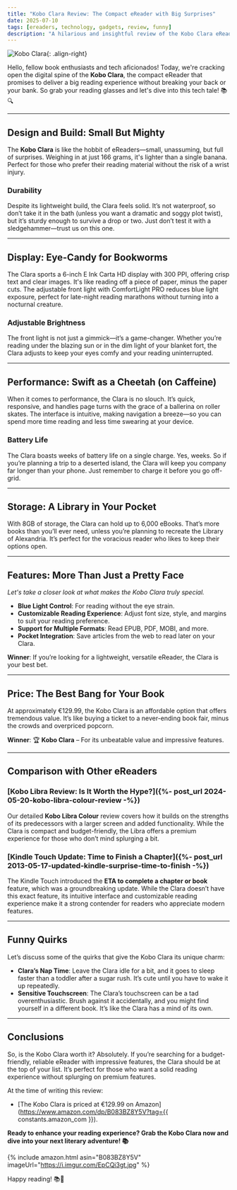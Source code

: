 ```yaml
---
title: "Kobo Clara Review: The Compact eReader with Big Surprises"
date: 2025-07-10
tags: [ereaders, technology, gadgets, review, funny]
description: "A hilarious and insightful review of the Kobo Clara eReader. Find out why this compact device packs a punch in the eReader world!"
---
```


![Kobo Clara](https://i.imgur.com/EpCQi3gt.jpg){: .align-right}

Hello, fellow book enthusiasts and tech aficionados! Today, we're cracking open the digital spine of the **Kobo Clara**, the compact eReader that promises to deliver a big reading experience without breaking your back or your bank. So grab your reading glasses and let's dive into this tech tale! 📚🔍

---

## **Design and Build: Small But Mighty**

The **Kobo Clara** is like the hobbit of eReaders—small, unassuming, but full of surprises. Weighing in at just 166 grams, it's lighter than a single banana. Perfect for those who prefer their reading material without the risk of a wrist injury.

### **Durability**

Despite its lightweight build, the Clara feels solid. It’s not waterproof, so don’t take it in the bath (unless you want a dramatic and soggy plot twist), but it’s sturdy enough to survive a drop or two. Just don’t test it with a sledgehammer—trust us on this one.

---

## **Display: Eye-Candy for Bookworms**

The Clara sports a 6-inch E Ink Carta HD display with 300 PPI, offering crisp text and clear images. It's like reading off a piece of paper, minus the paper cuts. The adjustable front light with ComfortLight PRO reduces blue light exposure, perfect for late-night reading marathons without turning into a nocturnal creature.

### **Adjustable Brightness**

The front light is not just a gimmick—it’s a game-changer. Whether you’re reading under the blazing sun or in the dim light of your blanket fort, the Clara adjusts to keep your eyes comfy and your reading uninterrupted.

---

## **Performance: Swift as a Cheetah (on Caffeine)**

When it comes to performance, the Clara is no slouch. It’s quick, responsive, and handles page turns with the grace of a ballerina on roller skates. The interface is intuitive, making navigation a breeze—so you can spend more time reading and less time swearing at your device.

### **Battery Life**

The Clara boasts weeks of battery life on a single charge. Yes, weeks. So if you’re planning a trip to a deserted island, the Clara will keep you company far longer than your phone. Just remember to charge it before you go off-grid.

---

## **Storage: A Library in Your Pocket**

With 8GB of storage, the Clara can hold up to 6,000 eBooks. That’s more books than you’ll ever need, unless you’re planning to recreate the Library of Alexandria. It’s perfect for the voracious reader who likes to keep their options open.

---

## **Features: More Than Just a Pretty Face**

*Let's take a closer look at what makes the Kobo Clara truly special.*

- **Blue Light Control**: For reading without the eye strain.
- **Customizable Reading Experience**: Adjust font size, style, and margins to suit your reading preference.
- **Support for Multiple Formats**: Read EPUB, PDF, MOBI, and more.
- **Pocket Integration**: Save articles from the web to read later on your Clara.

**Winner**: If you’re looking for a lightweight, versatile eReader, the Clara is your best bet.

---

## **Price: The Best Bang for Your Book**

At approximately €129.99, the Kobo Clara is an affordable option that offers tremendous value. It’s like buying a ticket to a never-ending book fair, minus the crowds and overpriced popcorn.

**Winner**: 🏆 **Kobo Clara** – For its unbeatable value and impressive features.

---

## **Comparison with Other eReaders**

### [Kobo Libra Review: Is It Worth the Hype?]({%- post_url 2024-05-20-kobo-libra-colour-review -%})

Our detailed **Kobo Libra Colour** review covers how it builds on the strengths of its predecessors with a larger screen and added functionality. While the Clara is compact and budget-friendly, the Libra offers a premium experience for those who don’t mind splurging a bit.

### [Kindle Touch Update: Time to Finish a Chapter]({%- post_url 2013-05-17-updated-kindle-surprise-time-to-finish -%})

The Kindle Touch introduced the **ETA to complete a chapter or book** feature, which was a groundbreaking update. While the Clara doesn’t have this exact feature, its intuitive interface and customizable reading experience make it a strong contender for readers who appreciate modern features.

---

## **Funny Quirks**

Let’s discuss some of the quirks that give the Kobo Clara its unique charm:

- **Clara’s Nap Time**: Leave the Clara idle for a bit, and it goes to sleep faster than a toddler after a sugar rush. It’s cute until you have to wake it up repeatedly.
- **Sensitive Touchscreen**: The Clara’s touchscreen can be a tad overenthusiastic. Brush against it accidentally, and you might find yourself in a different book. It’s like the Clara has a mind of its own.

---

## **Conclusions**

So, is the Kobo Clara worth it? Absolutely. If you’re searching for a budget-friendly, reliable eReader with impressive features, the Clara should be at the top of your list. It’s perfect for those who want a solid reading experience without splurging on premium features.

At the time of writing this review:
- [The Kobo Clara is priced at €129.99 on Amazon](https://www.amazon.com/dp/B083BZ8Y5V?tag={{ constants.amazon_com }}).

**Ready to enhance your reading experience? Grab the Kobo Clara now and dive into your next literary adventure! 📚**

{% include amazon.html asin="B083BZ8Y5V" imageUrl="https://i.imgur.com/EpCQi3gt.jpg" %}

Happy reading! 📚💨
